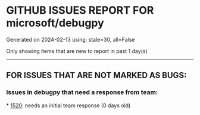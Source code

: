 
# GITHUB ISSUES REPORT FOR microsoft/debugpy


Generated on 2024-02-13 using: stale=30, all=False


Only showing items that are new to report in past 1 day(s)


---

## FOR ISSUES THAT ARE NOT MARKED AS BUGS:


### Issues in debugpy that need a response from team:


\* [1520](https://github.com/microsoft/debugpy/issues/1520 "&quot;justMyCode&quot; parameter causes strange errors with environment variables while debugging only -- works without debugging or when justMyCode is not set"): needs an initial team response (0 days old)
